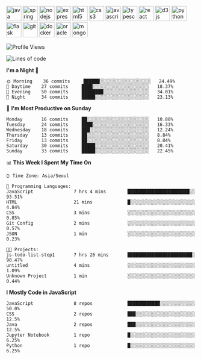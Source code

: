 <p align="left">
    <img src="https://devicons.github.io/devicon/devicon.git/icons/java/java-original-wordmark.svg" alt="java" width="40" height="40"/>
    <img src="https://www.vectorlogo.zone/logos/springio/springio-icon.svg" alt="spring" width="40" height="40"/>
    <img src="https://devicons.github.io/devicon/devicon.git/icons/nodejs/nodejs-original-wordmark.svg" alt="nodejs" width="40" height="40"/>
    <img src="https://devicons.github.io/devicon/devicon.git/icons/express/express-original-wordmark.svg" alt="express" width="40" height="40"/>
    <img src="https://devicons.github.io/devicon/devicon.git/icons/html5/html5-original-wordmark.svg" alt="html5" width="40" height="40"/>
    <img src="https://devicons.github.io/devicon/devicon.git/icons/css3/css3-original-wordmark.svg" alt="css3" width="40" height="40"/>
    <img src="https://devicons.github.io/devicon/devicon.git/icons/javascript/javascript-original.svg" alt="javascript" width="40" height="40"/>
    <img src="https://devicons.github.io/devicon/devicon.git/icons/typescript/typescript-original.svg" alt="typescript" width="40" height="40"/>
    <img src="https://devicons.github.io/devicon/devicon.git/icons/react/react-original-wordmark.svg" alt="react" width="40" height="40"/>
    <img src="https://devicons.github.io/devicon/devicon.git/icons/d3js/d3js-original.svg" alt="d3js" width="40" height="40"/>
    <img src="https://devicons.github.io/devicon/devicon.git/icons/python/python-original.svg" alt="python" width="40" height="40"/>
    <img src="https://www.vectorlogo.zone/logos/pocoo_flask/pocoo_flask-icon.svg" alt="flask" width="40" height="40"/>
    <img src="https://www.vectorlogo.zone/logos/git-scm/git-scm-icon.svg" alt="git" width="40" height="40"/>
    <img src="https://devicons.github.io/devicon/devicon.git/icons/docker/docker-original-wordmark.svg" alt="docker" width="40" height="40"/>
    <img src="https://devicons.github.io/devicon/devicon.git/icons/oracle/oracle-original.svg" alt="oracle" width="40" height="40"/>
    <img src="https://devicons.github.io/devicon/devicon.git/icons/mongodb/mongodb-original-wordmark.svg" alt="mongodb" width="40" height="40"/>
</p>

<!--START_SECTION:waka-->
![Profile Views](http://img.shields.io/badge/Profile%20Views-1-blue)

![Lines of code](https://img.shields.io/badge/From%20Hello%20World%20I%27ve%20Written-109304%20lines%20of%20code-blue)

**I'm a Night 🦉** 

```text
🌞 Morning    36 commits     ██████░░░░░░░░░░░░░░░░░░░   24.49% 
🌆 Daytime    27 commits     ████░░░░░░░░░░░░░░░░░░░░░   18.37% 
🌃 Evening    50 commits     ████████░░░░░░░░░░░░░░░░░   34.01% 
🌙 Night      34 commits     █████░░░░░░░░░░░░░░░░░░░░   23.13%

```
📅 **I'm Most Productive on Sunday** 

```text
Monday       16 commits     ██░░░░░░░░░░░░░░░░░░░░░░░   10.88% 
Tuesday      24 commits     ████░░░░░░░░░░░░░░░░░░░░░   16.33% 
Wednesday    18 commits     ███░░░░░░░░░░░░░░░░░░░░░░   12.24% 
Thursday     13 commits     ██░░░░░░░░░░░░░░░░░░░░░░░   8.84% 
Friday       13 commits     ██░░░░░░░░░░░░░░░░░░░░░░░   8.84% 
Saturday     30 commits     █████░░░░░░░░░░░░░░░░░░░░   20.41% 
Sunday       33 commits     █████░░░░░░░░░░░░░░░░░░░░   22.45%

```


📊 **This Week I Spent My Time On** 

```text
⌚︎ Time Zone: Asia/Seoul

💬 Programming Languages: 
JavaScript               7 hrs 4 mins        ███████████████████████░░   93.51% 
HTML                     21 mins             █░░░░░░░░░░░░░░░░░░░░░░░░   4.84% 
CSS                      3 mins              ░░░░░░░░░░░░░░░░░░░░░░░░░   0.85% 
Git Config               2 mins              ░░░░░░░░░░░░░░░░░░░░░░░░░   0.57% 
JSON                     1 min               ░░░░░░░░░░░░░░░░░░░░░░░░░   0.23%

🐱‍💻 Projects: 
js-todo-list-step1       7 hrs 26 mins       ████████████████████████░   98.47% 
untitled                 4 mins              ░░░░░░░░░░░░░░░░░░░░░░░░░   1.09% 
Unknown Project          1 min               ░░░░░░░░░░░░░░░░░░░░░░░░░   0.44%

```

**I Mostly Code in JavaScript** 

```text
JavaScript               8 repos             ████████████░░░░░░░░░░░░░   50.0% 
CSS                      2 repos             ███░░░░░░░░░░░░░░░░░░░░░░   12.5% 
Java                     2 repos             ███░░░░░░░░░░░░░░░░░░░░░░   12.5% 
Jupyter Notebook         1 repo              █░░░░░░░░░░░░░░░░░░░░░░░░   6.25% 
Python                   1 repo              █░░░░░░░░░░░░░░░░░░░░░░░░   6.25%

```



<!--END_SECTION:waka-->
